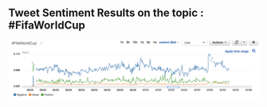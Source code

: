 ## Tweet Sentiment Results on the topic : #FifaWorldCup
![Tweet Sentiment Results](https://github.com/abhishekpandey532/TweetSentiment/blob/master/Sentiment_Analysis_on_%23Fifa.png)
